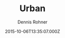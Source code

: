 ---
title: Urban
github: 'https://github.com/midzer/urban-theme'
demo: 'https://midzer.github.io/urban-theme/'
author: Dennis Rohner
ssg:
  - Jekyll
cms:
  - No Cms
date: 2015-10-06T13:35:07.000Z
github_branch: master
description: minimal jekyll theme for visual artists
stale: false
---